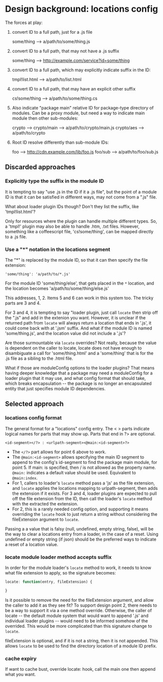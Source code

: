 # Design background: locations config

The forces at play:

1) convert ID to a full path, just for a .js file

    some/thing --> a/path/to/some/thing.js

2) convert ID to a full path, that may not have a .js suffix

    some/thing --> http://example.com/service?id=some/thing

3) convert ID to a full path, which may explicitly indicate suffix in the ID:

    tmpl!list.html --> a/path/to/list.html

4) convert ID to a full path, that may have an explicit other suffix

    cs!some/thing --> a/path/to/some/thing.cs

5) Also indicate "package main" relative ID for package-type directory of
modules. Can be a proxy module, but need a way to indicate main module then
other sub-modules:

    crypto --> crypto/main --> a/path/to/crypto/main.js
    crypto/aes --> a/path/to/crypto

6) Root ID resolve differently than sub-module IDs:

    foo --> http://cdn.example.com/lib/foo.js
    foo/sub --> a/path/to/foo/sub.js

## Discarded approaches

### Explicitly type the suffix in the module ID

It is tempting to say "use .js in the ID if it a .js file", but the point of a module ID is that it can be satisfied in different ways, may not come from a ".js" file.

What about loader plugin IDs though? Don't they list the suffix, like 'tmpl!list.html'?

Only for resources where the plugin can handle multiple different types. So, a 'tmpl!' plugin may also be able to handle .htm, .txt files. However, something like a coffeescript file, 'cs!some/thing', can be mapped directly to a .js file.

### Use a "*" notation in the locations segment

The "*" is replaced by the module ID, so that it can then specify the file extension:

    'some/thing': 'a/path/to/*.js'

For the module ID 'some/thing/else', that gets placed in the `*` location, and the location becomes 'a/path/to/some/thing/else.js'

This addresses, 1, 2. Items 5 and 6 can work in this system too. The tricky parts are 3 and 4.

For 3 and 4, it is tempting to say "loader plugin, just call `locate` then strip off the ".js" and add in the extenion you want. However, it is unclear if the returned path from `locate` will always return a location that ends in '.js', it could come back with at '.jsm' suffix. And what if the module ID is named 'some/thing.js', and the location value did not include a '.js'?

Are those surmountable via `locate` overrides? Not really, because the value is dependent on the caller to locate, locate does not have enough to disambiguate a call for 'some/thing.html' and a 'some/thing' that is for the .js file as a sibling to the .html file.

What if those are moduleConfig options to the loader plugins? That means having deeper knowledge that a package may need a moduleConfig for a loader plugin that it may use, and what config format that should take, which breaks encapsulation -- the package is no longer an encapsulated entity that just specifies module ID dependencies.

## Selected approach

### locations config format

The general format for a "locations" config entry. The < > parts indicate logical names for parts that may show up. Parts that end in ?> are optional.

    <id-segment></?> : <urlpath-segment><@main:<id-segment>?>

* The `</?>` part allows for point 6 above to work.
* The `@main:<id-segment>` allows specifying the main ID segment to append to the config's id-segment to find the package main module, for point 5. If main: is specified, then <id-segment>/ is not allowed as the property name. `@main:` indicates a default value should be used. Equivalent to `@main:index`.
* For 1, callers to loader's `locate` method pass a 'js' as the file extension, and `locate` applies the locations mapping to urlpath-segment, then adds the extension if it exists. For 3 and 4, loader plugins are expected to pull off the file extension from the ID, then call the loader's `locate` method with the extracted the extension.
* For 2, this is a rarely needed config option, and supporting it means overriding the `locate` hook to just return a string without considering the fileExtension argument to `locate`.

Passing a a value that is falsy (null, undefined, empty string, false), will be the way to clear a locations entry from a loader, in the case of a reset. Using undefined or empty string (if json) should be the preferred ways to indicate a reset of a location value.


### locate module loader method accepts suffix

In order for the module loader's `locate` method to work, it needs to know what file extension to apply, so the signature becomes:

```javascript
locate: function(entry, fileExtension) {

}
```

Is it possible to remove the need for the fileExtension argument, and allow the caller to add it as they see fit? To support design point 2, there needs to be a way to support it via a one method override. Otherwise, the caller of locate -- the default module system that would want to append '.js' and individual loader plugins -- would need to be informed somehow of the overrided. This would be more complicated than this signature change to `locate`.

fileExtension is optional, and if it is not a string, then it is not appended. This allows `locate` to be used to find the directory location of a module ID prefix.

### cache expiry

If want to cache bust, override locate: hook, call the main one then append what you want.



